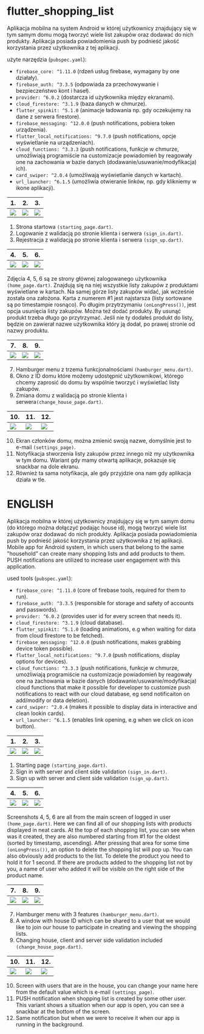 # flutter_shopping_list

Aplikacja mobilna na system Android w której użytkownicy znajdujący się w tym samym domu mogą tworzyć wiele list zakupów oraz dodawać do nich produkty. Aplikacja posiada powiadomienia push by podnieść jakość korzystania przez użytkownika z tej aplikacji.


  użyte narzędzia (`pubspec.yaml`):
  - `firebase_core: ^1.11.0` (rdzeń usług firebase, wymagany by one działały).
  - `firebase_auth: ^3.3.5` (odpowiada za przechowywanie i bezpieczeństwo kont i haseł).
  - `provider: ^6.0.2`  (dostarcza id użytkownika między ekranami).
  - `cloud_firestore: ^3.1.9` (baza danych w chmurze).
  - `flutter_spinkit: ^5.1.0` (animacje ładowania np. gdy oczekujemy na dane z serwera firestore).
  - `firebase_messaging: ^12.0.0` (push notifications, pobiera token urządzenia).
  - `flutter_local_notifications: ^9.7.0` (push notifications, opcje wyświetlanie na urządzeniach).
  - `cloud_functions: ^3.3.3` (push notifications, funkcje w chmurze, umożliwiają programiście na customizacje powiadomień by reagowały one na zachowania w bazie danych (dodawanie/usuwanie/modyfikacja) ich).
  - `card_swiper: ^2.0.4` (umożliwają wyświetlanie danych w kartach).
  - `url_launcher: ^6.1.5` (umożliwia otwieranie linków, np. gdy klikniemy w ikone aplikacji).


| 1.                                        |  2.                                        |  3.                                        |
| ----------------------------------------- | ------------------------------------------ | ------------------------------------------ | 
| ![](https://i.imgur.com/xoS3q4e.jpg)      | ![](https://i.imgur.com/bXCPynl.jpg)       | ![](https://i.imgur.com/fyhhU6j.jpg)       |

1. Strona startowa `(starting_page.dart)`.
2. Logowanie z walidacją po stronie klienta i serwera `(sign_in.dart)`.         
3. Rejestracja z walidacją po stronie klienta  i serwera `(sign_up.dart)`.


  
|                   4.                       |                     5.                     |                6.                          |
| ------------------------------------------ | ------------------------------------------ | ------------------------------------------ |
| ![](https://i.imgur.com/qNFYfU0.jpg)       | ![](https://i.imgur.com/PFlcP3S.jpg)       | ![](https://i.imgur.com/Hev47PH.jpg)       |

Zdjęcia 4, 5, 6 są ze strony głównej zalogowanego użytkownika `(home_page.dart)`. Znajdują się na niej wszystkie listy zakupów z produktami wyświetlane w kartach.
Na samej górze listy zakupów widać, jak wcześnie została ona założona. Karta z numerem #1 jest najstarsza (listy sortowane są po timestampie rosnąco).
Po długim przytrzymaniu `(onLongPress())`, jest opcja usunięcia listy zakupów. Można też dodać produkty. By usunąć produkt trzeba długo go przytrzymać.
Jeśli nie ty dodałeś produkt do listy, będzie on zawierał nazwe użytkownika który ją dodał, po prawej stronie od nazwy produktu.


|                   7.                       |                     8.                     |                9.                          |
| ------------------------------------------ | ------------------------------------------ | ------------------------------------------ |
| ![](https://i.imgur.com/hmB90jn.jpg)       | ![](https://i.imgur.com/HkGJoV7.jpg)       | ![](https://i.imgur.com/I8rH1Va.jpg)       |

7. Hamburger menu z trzema funkcjonalnościami `(hamburger_menu.dart)`.
8. Okno z ID domu które możemy udostępnić użytkownikowi, którego chcemy zaprosić do domu by wspólnie tworzyć i wyświetlać listy zakupów.
9. Zmiana domu z walidacją po stronie klienta i serwera`(change_house_page.dart)`.


|                   10.                      |                     11.                    |                12.                         |
| ------------------------------------------ | ------------------------------------------ | ------------------------------------------ |
| ![](https://i.imgur.com/DdwXPKK.jpg)       | ![](https://i.imgur.com/XxYEBks.jpg)       | ![](https://i.imgur.com/TlGTEDr.jpg)       |

10. Ekran członków domu, można zmienić swoją nazwe, domyślnie jest to e-mail `(settings_page)`.
11. Notyfikacja stworzenia listy zakupów przez innego niż my użytkownika w tym domu. Wariant gdy mamy otwartą aplikacje, pokazuje się snackbar na dole ekranu.
12. Również ta sama notyfikacja, ale gdy przyjdzie ona nam gdy aplikacja działa w tle.


# ENGLISH

Aplikacja mobilna w której użytkownicy znajdujący się w tym samym domu (do którego można dołączyć podając house id), mogą tworzyć wiele list zakupów oraz dodawać do nich produkty. Aplikacja posiada powiadomienia push by podnieść jakość korzystania przez użytkownika z tej aplikacji.
Mobile app for Android system, in which users that belong to the same "household" can create many shopping lists and add products to them. PUSH notifications are utilized to increase user engagement with this application.


  used tools (`pubspec.yaml`):
  - `firebase_core: ^1.11.0` (core of firebase tools, required for them to run).
  - `firebase_auth: ^3.3.5` (responsible for storage and safety of accounts and passwords).
  - `provider: ^6.0.2`  (provides user id for every screen that needs it).
  - `cloud_firestore: ^3.1.9` (cloud database).
  - `flutter_spinkit: ^5.1.0` (loading animations, e.g when waiting for data from cloud firestore to be fetched).
  - `firebase_messaging: ^12.0.0` (push notifications, makes grabbing device token possible).
  - `flutter_local_notifications: ^9.7.0` (push notifications, display options for devices).
  - `cloud_functions: ^3.3.3` (push notifications, funkcje w chmurze, umożliwiają programiście na customizacje powiadomień by reagowały one na zachowania w bazie danych (dodawanie/usuwanie/modyfikacja) cloud functions that make it possible for developer to customize push notifications to react with our cloud database, eg send notificaiton on add/modify or data deletion).
  - `card_swiper: ^2.0.4` (makes it possible to display data in interactive and clean lookin cards).
  - `url_launcher: ^6.1.5` (enables link opening, e.g when we click on icon button).


| 1.                                        |  2.                                        |  3.                                        |
| ----------------------------------------- | ------------------------------------------ | ------------------------------------------ | 
| ![](https://i.imgur.com/xoS3q4e.jpg)      | ![](https://i.imgur.com/bXCPynl.jpg)       | ![](https://i.imgur.com/fyhhU6j.jpg)       |

1. Starting page `(starting_page.dart)`.
2. Sign in with server and client side validation `(sign_in.dart)`.         
3. Sign up with server and client side validation `(sign_up.dart)`.


  
|                   4.                       |                     5.                     |                6.                          |
| ------------------------------------------ | ------------------------------------------ | ------------------------------------------ |
| ![](https://i.imgur.com/qNFYfU0.jpg)       | ![](https://i.imgur.com/PFlcP3S.jpg)       | ![](https://i.imgur.com/Hev47PH.jpg)       |

Screenshots 4, 5, 6 are all from the main screen of logged in user `(home_page.dart)`. Here we can find all of our shopping lists with products displayed in neat cards.
At the top of each shopping list, you can see when was it created, they are also numbered starting from #1 for the oldest (sorted by timestamp, ascending).
After pressing that area for some time `(onLongPress())`, an option to delete the shopping list will pop up. You can also obviously add products to the list.
To delete the product you need to hold it for 1 second. If there are products added to the shopping list not by you, a name of user who added it will be visible on the right side of the product name.


|                   7.                       |                     8.                     |                9.                          |
| ------------------------------------------ | ------------------------------------------ | ------------------------------------------ |
| ![](https://i.imgur.com/hmB90jn.jpg)       | ![](https://i.imgur.com/HkGJoV7.jpg)       | ![](https://i.imgur.com/I8rH1Va.jpg)       |

7. Hamburger menu with 3 features `(hamburger_menu.dart)`.
8. A window with house ID which can be shared to a user that we would like to join our house to participate in creating and viewing the shopping lists.
9. Changing house, client and server side validation included `(change_house_page.dart)`.


|                   10.                      |                     11.                    |                12.                         |
| ------------------------------------------ | ------------------------------------------ | ------------------------------------------ |
| ![](https://i.imgur.com/DdwXPKK.jpg)       | ![](https://i.imgur.com/XxYEBks.jpg)       | ![](https://i.imgur.com/TlGTEDr.jpg)       |

10. Screen with users that are in the house, you can change your name here from the default value which is e-mail `(settings_page)`.
11. PUSH notification when shopping list is created by some other user. This variant shows a situation when our app is open, you can see a snackbar at the bottom of the screen. 
12. Same notification but when we were to receive it when our app is running in the background. 
